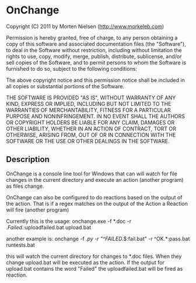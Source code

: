 OnChange
========

Copyright (C) 2011 by Morten Nielsen (http://www.morkeleb.com)

Permission is hereby granted, free of charge, to any person obtaining a copy
of this software and associated documentation files (the "Software"), to deal
in the Software without restriction, including without limitation the rights
to use, copy, modify, merge, publish, distribute, sublicense, and/or sell
copies of the Software, and to permit persons to whom the Software is
furnished to do so, subject to the following conditions:

The above copyright notice and this permission notice shall be included in
all copies or substantial portions of the Software.

THE SOFTWARE IS PROVIDED "AS IS", WITHOUT WARRANTY OF ANY KIND, EXPRESS OR
IMPLIED, INCLUDING BUT NOT LIMITED TO THE WARRANTIES OF MERCHANTABILITY,
FITNESS FOR A PARTICULAR PURPOSE AND NONINFRINGEMENT. IN NO EVENT SHALL THE
AUTHORS OR COPYRIGHT HOLDERS BE LIABLE FOR ANY CLAIM, DAMAGES OR OTHER
LIABILITY, WHETHER IN AN ACTION OF CONTRACT, TORT OR OTHERWISE, ARISING FROM,
OUT OF OR IN CONNECTION WITH THE SOFTWARE OR THE USE OR OTHER DEALINGS IN
THE SOFTWARE.

Description
-----------

OnChange is a console line tool for Windows that can will watch for file changes in the current directory and execute an action (another program) as files change.

OnChange can also be configured to do reactions based on the output of the action. That is if a regex matches on the output of the Action a Reaction will fire (another program)


Currently this is the usage:
	onchange.exe -f *.doc -r .*Failed.*:uploadfailed.bat upload.bat

another example is:
	onchange -f *.py -r "^FAILED.*$:fail.bat" -r ^OK.*:pass.bat runtests.bat	

this will watch the current directory for changes to *.doc files. When they change upload.bat will be executed as the action. If the output for upload.bat contains the word "Failed" the uploadfailed.bat will be fired as reaction.
